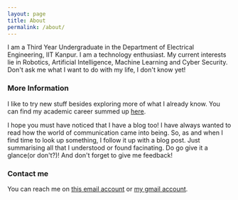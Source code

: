 ```yaml
---
layout: page
title: About
permalink: /about/
---
```




I am a Third Year Undergraduate in the Department of Electrical Engineering, IIT Kanpur. I am a technology enthusiast. My current interests lie in Robotics, Artificial Intelligence, Machine Learning and Cyber Security. Don't ask me what I want to do with my life, I don't know yet!


### More Information
I like to try new stuff besides exploring more of what I already know. You can find my academic career summed up [here](http://home.iitk.ac.in/~bhuvig/resume.pdf).

I hope you must have noticed that I have a blog too! I have always wanted to read how the world of communication came into being. So, as and when I find time to look up something, I follow it up with a blog post. Just summarising all that I understood or found facinating. Do go give it a glance(or don't?)! And don't forget to give me feedback!

### Contact me
You can reach me on [this email account](mailto:bhuvig@iitk.ac.in) or [my gmail account](mailto:bhuvigupta98@gmail.com).

